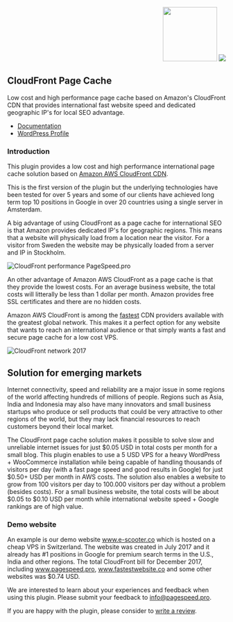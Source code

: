 <p align="right"><img src="https://github.com/optimalisatie/cloudfront-page-cache/blob/master/admin/images/amazon-cloudfront.png" height="125"> <img src="https://github.com/optimalisatie/cloudfront-page-cache/blob/master/admin/images/aws-cloudfront-100.png"></p> 

## CloudFront Page Cache

Low cost and high performance page cache based on Amazon's CloudFront CDN that provides international fast website speed and dedicated geographic IP's for local SEO advantage.

* <a href="https://wordpress.org/plugins/cf-page-cache/#installation">Documentation</a>
* <a href="https://wordpress.org/plugins/cf-page-cache/">WordPress Profile</a>

### Introduction

This plugin provides a low cost and high performance international page cache solution based on [Amazon AWS CloudFront CDN](https://aws.amazon.com/cloudfront/).

This is the first version of the plugin but the underlying technologies have been tested for over 5 years and some of our clients have achieved long term top 10 positions in Google in over 20 countries using a single server in Amsterdam.

A big advantage of using CloudFront as a page cache for international SEO is that Amazon provides dedicated IP's for geographic regions. This means that a website will physically load from a location near the visitor. For a visitor from Sweden the website may be physically loaded from a server and IP in Stockholm.

![CloudFront performance PageSpeed.pro](https://github.com/optimalisatie/cloudfront-page-cache/blob/master/admin/images/pagespeed-aws-cloudfront.png)

An other advantage of Amazon AWS CloudFront as a page cache is that they provide the lowest costs. For an average business website, the total costs will litterally be less than 1 dollar per month. Amazon provides free SSL certificates and there are no hidden costs.

Amazon AWS CloudFront is among the [fastest](https://encrypted.google.com/search?q=cloudfront+vs) CDN providers available with the greatest global network. This makes it a perfect option for any website that wants to reach an international audience or that simply wants a fast and secure page cache for a low cost VPS.

![CloudFront network 2017](https://github.com/optimalisatie/cloudfront-page-cache/blob/master/admin/images/aws-cloudfront-network-2017.png)

## Solution for emerging markets

Internet connectivity, speed and reliability are a major issue in some regions of the world affecting hundreds of millions of people. Regions such as Asia, India and Indonesia may also have many innovators and small business startups who produce or sell products that could be very attractive to other regions of the world, but they may lack financial resources to reach customers beyond their local market.

The CloudFront page cache solution makes it possible to solve slow and unreliable internet issues for just $0.05 USD in total costs per month for a small blog. This plugin enables to use a 5 USD VPS for a heavy WordPress + WooCommerce installation while being capable of handling thousands of visitors per day (with a fast page speed and good results in Google) for just $0.50+ USD per month in AWS costs. The solution also enables a website to grow from 100 visitors per day to 100.000 visitors per day without a problem (besides costs). For a small business website, the total costs will be about $0.05 to $0.10 USD per month while international website speed + Google rankings are of high value.

### Demo website

An example is our demo website www.e-scooter.co which is hosted on a cheap VPS in Switzerland. The website was created in July 2017 and it already has #1 positions in Google for premium search terms in the U.S., India and other regions. The total CloudFront bill for December 2017, including www.pagespeed.pro, www.fastestwebsite.co and some other websites was $0.74 USD.

We are interested to learn about your experiences and feedback when using this plugin. Please submit your feedback to [info@pagespeed.pro](mailto:info@pagespeed.pro).

If you are happy with the plugin, please consider to [write a review](https://wordpress.org/support/plugin/cf-page-cache/reviews/).
